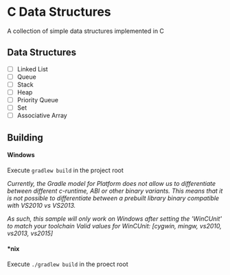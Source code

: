 # C Data Structures
A collection of simple data structures implemented in C
## Data Structures
- [ ] Linked List
- [ ] Queue
- [ ] Stack
- [ ] Heap
- [ ] Priority Queue
- [ ] Set
- [ ] Associative Array
## Building
#### Windows
Execute `gradlew build` in the project root

*Currently, the Gradle model for Platform does not allow us to differentiate between different
c-runtime, ABI or other binary variants. This means that it is not possible to differentiate
between a prebuilt library binary compatible with VS2010 vs VS2013.*

*As such, this sample will only work on Windows after setting the 'WinCUnit' to match your toolchain
Valid values for WinCUnit: [cygwin, mingw, vs2010, vs2013, vs2015]*
#### \*nix
Execute `./gradlew build` in the proect root
